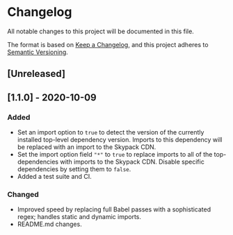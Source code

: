 # Changelog

All notable changes to this project will be documented in this file.

The format is based on [Keep a Changelog](https://keepachangelog.com/en/1.0.0/),
and this project adheres to [Semantic Versioning](https://semver.org/spec/v2.0.0.html).

## [Unreleased]

## [1.1.0] - 2020-10-09

### Added

- Set an import option to `true` to detect the version of the currently installed top-level dependency version.
  Imports to this dependency will be replaced with an import to the Skypack CDN.
- Set the import option field `"*"` to `true` to replace imports to all of the top-dependencies with imports
  to the Skypack CDN. Disable specific dependencies by setting them to `false`.
- Added a test suite and CI.

### Changed

- Improved speed by replacing full Babel passes with a sophisticated regex; handles static and dynamic imports.
- README.md changes.
